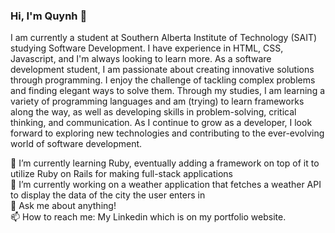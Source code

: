 ### Hi, I'm Quynh 👋

<!--
**Ever-QN/ever-qn** is a ✨ _special_ ✨ repository because its `README.md` (this file) appears on your GitHub profile.

Here are some ideas to get you started:

- 🔭 I’m currently working on ...
- 🌱 I’m currently learning ...
- 👯 I’m looking to collaborate on ...
- 🤔 I’m looking for help with ...
- 💬 Ask me about ...
- 📫 How to reach me: ...
- 😄 Pronouns: ...
- ⚡ Fun fact: ...
-->

I am currently a student at Southern Alberta Institute of Technology (SAIT) studying Software Development. I have experience in HTML, CSS, Javascript, and I'm always looking to learn more. As a software development student, I am passionate about creating innovative solutions through programming. I enjoy the challenge of tackling complex problems and finding elegant ways to solve them. Through my studies, I am learning a variety of programming languages and am (trying) to learn frameworks along the way, as well as developing skills in problem-solving, critical thinking, and communication. As I continue to grow as a developer, I look forward to exploring new technologies and contributing to the ever-evolving world of software development.

🌱 I’m currently learning Ruby, eventually adding a framework on top of it to utilize Ruby on Rails for making full-stack applications <br>
🔭 I’m currently working on a weather application that fetches a weather API to display the data of the city the user enters in <br>
💬 Ask me about anything! <br>
📫 How to reach me: My Linkedin which is on my portfolio website. <br>
